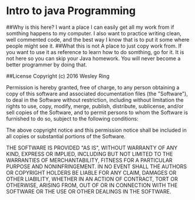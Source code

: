 # Intro to java Programming
##Why is this here?
I want a place I can easily get all my work from if somthing happens to my computer.
I also want to practice writing clean, well commented code, and the best way I know that is to put it some where people might see it.
##What this is not
A place to just copy work from. If you want to use it as reference to learn how to do somthing, go for it. It is not here so you can skip your Java homework. You will never become a better programmer by doing that.


##License 
Copyright (c) 2016 Wesley Ring

Permission is hereby granted, free of charge, to any person obtaining a copy of this software and associated documentation files (the "Software"), to deal in the Software without restriction, including without limitation the rights to use, copy, modify, merge, publish, distribute, sublicense, and/or sell copies of the Software, and to permit persons to whom the Software is furnished to do so, subject to the following conditions:

The above copyright notice and this permission notice shall be included in all copies or substantial portions of the Software.

THE SOFTWARE IS PROVIDED "AS IS", WITHOUT WARRANTY OF ANY KIND, EXPRESS OR IMPLIED, INCLUDING BUT NOT LIMITED TO THE WARRANTIES OF MERCHANTABILITY, FITNESS FOR A PARTICULAR PURPOSE AND NONINFRINGEMENT. IN NO EVENT SHALL THE AUTHORS OR COPYRIGHT HOLDERS BE LIABLE FOR ANY CLAIM, DAMAGES OR OTHER LIABILITY, WHETHER IN AN ACTION OF CONTRACT, TORT OR OTHERWISE, ARISING FROM, OUT OF OR IN CONNECTION WITH THE SOFTWARE OR THE USE OR OTHER DEALINGS IN THE SOFTWARE.
